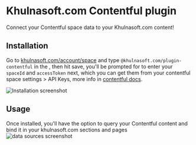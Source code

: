# Khulnasoft.com Contentful plugin

Connect your Contentful space data to your Khulnasoft.com content!

## Installation

Go to [khulnasoft.com/account/space](https://khulnasoft.com/account/space) and type `@khulnasoft.com/plugin-contentful` in the , then hit save, you'll be prompted for to enter your `spaceId` and `accessToken` next, which you can get them from your contentful space settings > API Keys, more info in [contentful docs](https://www.contentful.com/developers/docs/references/authentication/).

![Installation screenshot](https://cdn.khulnasoft.com/api/v1/image/assets%2F6d39f4449e2b4e6792a793bb8c1d9615%2F18a7201313914cccae7f0311a1a614ae)

## Usage

Once installed, you'll have the option to query your Contentful content and bind it in your khulnasoft.com sections and pages
![data sources screenshot](https://cdn.khulnasoft.com/api/v1/image/assets%2FYJIGb4i01jvw0SRdL5Bt%2F92094e8975cf4f10866d229ed59c4027)
